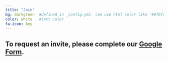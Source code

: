 ```yaml
---
title: "Join"
bg: darkgreen  #defined in _config.yml, can use html color like '#0fbfcf'
color: white   #text color
fa-icon: key
---
```


## To request an invite, please complete our [Google Form](https://forms.gle/dcN1M5X6L3k8wHwj7).
